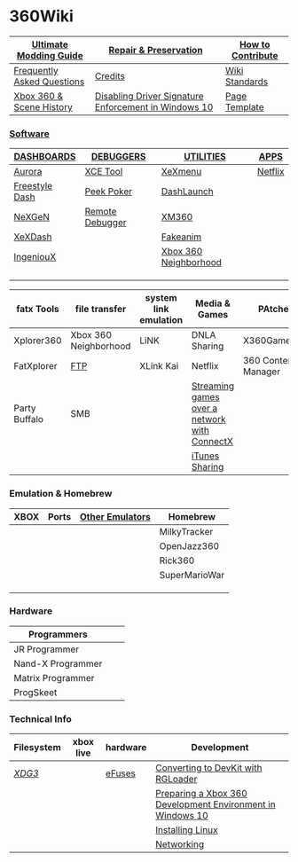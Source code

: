 # 360Wiki

| [Ultimate Modding Guide](ultimate-mod-guide/index.md) | [Repair & Preservation](preservation-repair/index.md)        | [How to Contribute](howtocontribute.md) |
| ----------------------------------------------------- | ------------------------------------------------------------ | --------------------------------------- |
| [Frequently Asked Questions](faq.md)                  | [Credits](credits.md)                                        | [Wiki Standards](wikistandards.md)      |
| [Xbox 360 & Scene History](xbox360history.md)         | [Disabling Driver Signature Enforcement in Windows 10](disabledriversigenforcement.md) | [Page Template](pagetemplate.md)        |

### [Software](Software/index.md)

| [DASHBOARDS](Software/Dashboards/index.md)                   | [DEBUGGERS](Software/Debuggers/index.md)                | [UTILITIES](Software/Utilities/index.md)                    | [APPS](Software/Apps/index.md)      |
| ------------------------------------------------------------ | ------------------------------------------------------- | ----------------------------------------------------------- | ----------------------------------- |
| [Aurora](Software/Dashboards/aurora.md)                      | [XCE Tool](Software/Debuggers/XCETool.md)               | [XeXmenu](Software/Utilities/XeXmenu.md)                    | [Netflix](Software/Apps/Netflix.md) |
| [Freestyle Dash](Software/Dashboards/FSD.md)                 | [Peek Poker](Software/Debuggers/PeekPoker.md)           | [DashLaunch](Software/Utilities/DashLaunch.md)              |                                     |
| [NeXGeN](https://github.com/FenixConsoles/xboxwiki/blob/main/Software/Dashboards/NeXGeN.md) | [Remote Debugger](Software/Debuggers/RemoteDebugger.md) | [XM360](Software/Utilities/XM360.md)                        |                                     |
| [XeXDash](Software/Dashboards/XeXDash.md)                    |                                                         | [Fakeanim](Software/Utilities/fakeanim.md)                  |                                     |
| [IngeniouX](Software/Dashboards/IngeniouX.md)                |                                                         | [Xbox 360 Neighborhood](Software/Utilities/neighborhood.md) |                                     |
|                                                              |                                                         |                                                             |                                     |
|                                                              |                                                         |                                                             |                                     |
|                                                              |                                                         |                                                             |                                     |

| fatx Tools    | file transfer                         | system link emulation | Media & Games                                                | PAtchers            |
| ------------- | ------------------------------------- | --------------------- | ------------------------------------------------------------ | ------------------- |
| Xplorer360    | Xbox 360 Neighborhood                 | LiNK                  | DNLA Sharing                                                 | X360GameHack        |
| FatXplorer    | [FTP](Software/FileTransfer/index.md) | XLink Kai             | Netflix                                                      | 360 Content Manager |
| Party Buffalo | SMB                                   |                       | [Streaming games over a network with ConnectX](Software/Utilities/connectx.md) |                     |
|               |                                       |                       | [iTunes Sharing](Software/Mac/connect360.md)                 |                     |

### Emulation & Homebrew

| XBOX | Ports | [Other Emulators](emulators-ports/index.md) | Homebrew      |
| ---- | ----- | ------------------------------------------- | ------------- |
|      |       |                                             | MilkyTracker  |
|      |       |                                             | OpenJazz360   |
|      |       |                                             | Rick360       |
|      |       |                                             | SuperMarioWar |
|      |       |                                             |               |
|      |       |                                             |               |
|      |       |                                             |               |

### Hardware

| Programmers       |      |      |
| ----------------- | ---- | ---- |
| JR Programmer     |      |      |
| Nand-X Programmer |      |      |
| Matrix Programmer |      |      |
| ProgSkeet         |      |      |



### Technical Info

| Filesystem                    | xbox live | hardware                     | Development                                                  |
| ----------------------------- | --------- | ---------------------------- | ------------------------------------------------------------ |
| [*XDG3*](techinfo/fs/xdg3.md) |           | [eFuses](hardware/efuses.md) | [Converting to DevKit with RGLoader](development/convertdevkitrgloader.md) |
|                               |           |                              | [Preparing a Xbox 360 Development Environment in Windows 10](development/win10devenv.md) |
|                               |           |                              | [Installing Linux](development/installlinux.md)              |
|                               |           |                              | [Networking](development/networking/index.md)                |

